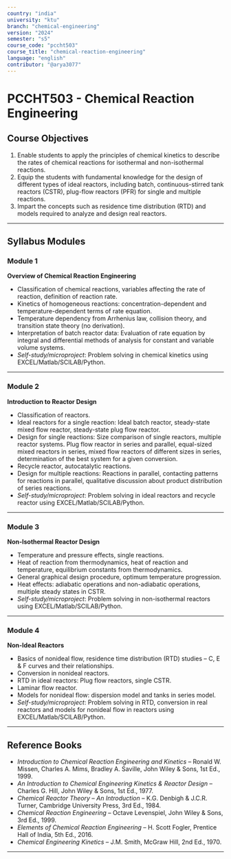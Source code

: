 ```yaml
---
country: "india"
university: "ktu"
branch: "chemical-engineering"
version: "2024"
semester: "s5"
course_code: "pccht503"
course_title: "chemical-reaction-engineering"
language: "english"
contributor: "@arya3077"
---
```


# PCCHT503 - Chemical Reaction Engineering

## Course Objectives

1. Enable students to apply the principles of chemical kinetics to describe the rates of chemical reactions for isothermal and non-isothermal reactions.  
2. Equip the students with fundamental knowledge for the design of different types of ideal reactors, including batch, continuous-stirred tank reactors (CSTR), plug-flow reactors (PFR) for single and multiple reactions.  
3. Impart the concepts such as residence time distribution (RTD) and models required to analyze and design real reactors.  

---

## Syllabus Modules

### Module 1  
**Overview of Chemical Reaction Engineering**  
- Classification of chemical reactions, variables affecting the rate of reaction, definition of reaction rate.  
- Kinetics of homogeneous reactions: concentration-dependent and temperature-dependent terms of rate equation.  
- Temperature dependency from Arrhenius law, collision theory, and transition state theory (no derivation).  
- Interpretation of batch reactor data: Evaluation of rate equation by integral and differential methods of analysis for constant and variable volume systems.  
- *Self-study/microproject*: Problem solving in chemical kinetics using EXCEL/Matlab/SCILAB/Python.  

---

### Module 2  
**Introduction to Reactor Design**  
- Classification of reactors.  
- Ideal reactors for a single reaction: Ideal batch reactor, steady-state mixed flow reactor, steady-state plug flow reactor.  
- Design for single reactions: Size comparison of single reactors, multiple reactor systems. Plug flow reactor in series and parallel, equal-sized mixed reactors in series, mixed flow reactors of different sizes in series, determination of the best system for a given conversion.  
- Recycle reactor, autocatalytic reactions.  
- Design for multiple reactions: Reactions in parallel, contacting patterns for reactions in parallel, qualitative discussion about product distribution of series reactions.  
- *Self-study/microproject*: Problem solving in ideal reactors and recycle reactor using EXCEL/Matlab/SCILAB/Python.  

---

### Module 3  
**Non-Isothermal Reactor Design**  
- Temperature and pressure effects, single reactions.  
- Heat of reaction from thermodynamics, heat of reaction and temperature, equilibrium constants from thermodynamics.  
- General graphical design procedure, optimum temperature progression.  
- Heat effects: adiabatic operations and non-adiabatic operations, multiple steady states in CSTR.  
- *Self-study/microproject*: Problem solving in non-isothermal reactors using EXCEL/Matlab/SCILAB/Python.  

---

### Module 4  
**Non-Ideal Reactors**  
- Basics of nonideal flow, residence time distribution (RTD) studies – C, E & F curves and their relationships.  
- Conversion in nonideal reactors.  
- RTD in ideal reactors: Plug flow reactors, single CSTR.  
- Laminar flow reactor.  
- Models for nonideal flow: dispersion model and tanks in series model.  
- *Self-study/microproject*: Problem solving in RTD, conversion in real reactors and models for nonideal flow in reactors using EXCEL/Matlab/SCILAB/Python.  

---

## Reference Books

- *Introduction to Chemical Reaction Engineering and Kinetics* – Ronald W. Missen, Charles A. Mims, Bradley A. Saville, John Wiley & Sons, 1st Ed., 1999.  
- *An Introduction to Chemical Engineering Kinetics & Reactor Design* – Charles G. Hill, John Wiley & Sons, 1st Ed., 1977.  
- *Chemical Reactor Theory – An Introduction* – K.G. Denbigh & J.C.R. Turner, Cambridge University Press, 3rd Ed., 1984.  
- *Chemical Reaction Engineering* – Octave Levenspiel, John Wiley & Sons, 3rd Ed., 1999.  
- *Elements of Chemical Reaction Engineering* – H. Scott Fogler, Prentice Hall of India, 5th Ed., 2016.  
- *Chemical Engineering Kinetics* – J.M. Smith, McGraw Hill, 2nd Ed., 1970.  

---
